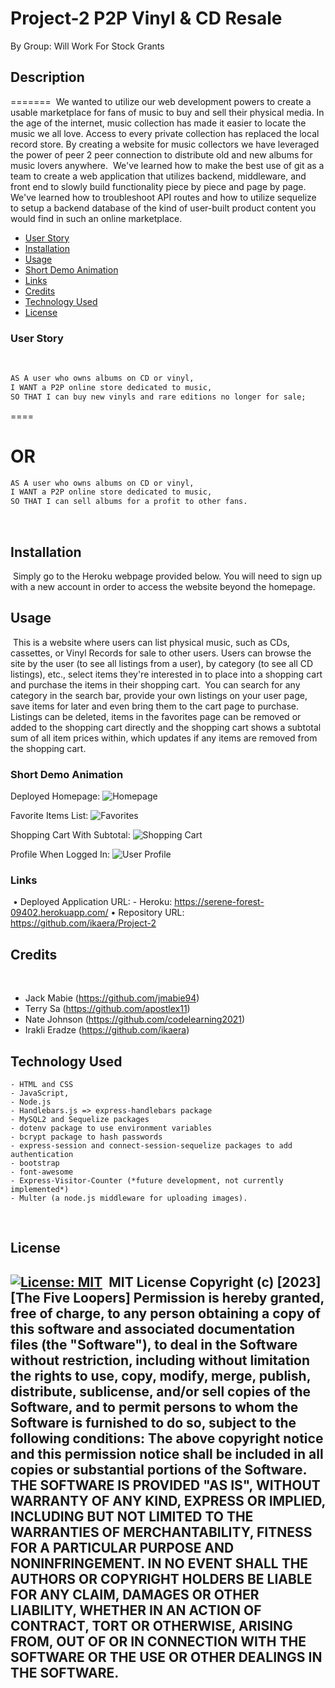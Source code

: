 # Project-2 P2P Vinyl & CD Resale
By Group: Will Work For Stock Grants
​
​
## Description
=======
​
We wanted to utilize our web development powers to create a usable marketplace for fans of music to buy and sell their physical media. In the age of the internet, music collection has made it easier to locate the music we all love. Access to every private collection has replaced the local record store. By creating a website for music collectors we have leveraged the power of peer 2 peer connection to distribute old and new albums for music lovers anywhere.
​
We've learned how to make the best use of git as a team to create a web application that utilizes backend, middleware, and front end to slowly build functionality piece by piece and page by page. We've learned how to troubleshoot API routes and how to utilize sequelize to setup a backend database of the kind of user-built product content you would find in such an online marketplace.
​
- [User Story](#user-story)
- [Installation](#installation)
- [Usage](#usage)
- [Short Demo Animation](#short-demo-animation)
- [Links](#links)
- [Credits](#credits)
- [Technology Used](#technology-used)
- [License](#license)
​
### User Story
​
```md
AS A user who owns albums on CD or vinyl,
I WANT a P2P online store dedicated to music,
SO THAT I can buy new vinyls and rare editions no longer for sale;
```
====

OR
====

```md
AS A user who owns albums on CD or vinyl,
I WANT a P2P online store dedicated to music,
SO THAT I can sell albums for a profit to other fans.
```
​
## Installation
​
Simply go to the Heroku webpage provided below.
You will need to sign up with a new account in order to access the website beyond the homepage.
​
## Usage
​
This is a website where users can list physical music, such as CDs, cassettes, or Vinyl Records for sale to other users. Users can browse the site by the user (to see all listings from a user), by category (to see all CD listings), etc., select items they're interested in to place into a shopping cart and purchase the items in their shopping cart.
​
You can search for any category in the search bar, provide your own listings on your user page, save items for later and even bring them to the cart page to purchase.
​
Listings can be deleted, items in the favorites page can be removed or added to the shopping cart directly and the shopping cart shows a subtotal sum of all item prices within, which updates if any items are removed from the shopping cart.
​
### Short Demo Animation

Deployed Homepage:
![Homepage](/public/img/discexchange%20homepage.png)

Favorite Items List:
![Favorites](/public/img/discexchange%20favorited%20items.png)

Shopping Cart With Subtotal:
![Shopping Cart](/public/img/discexchange%20cart%20with%20subtotal.png)

Profile When Logged In:
![User Profile](/public/img/discexchange%20user%20profile%20when%20logged%20in.png)
​
### Links
​
• Deployed Application URL: 
    - Heroku: https://serene-forest-09402.herokuapp.com/
• Repository URL: https://github.com/ikaera/Project-2
​
## Credits
​
- Jack Mabie (https://github.com/jmabie94)
- Terry Sa (https://github.com/apostlex11)
- Nate Johnson (https://github.com/codelearning2021)
- Irakli Eradze (https://github.com/ikaera)
​
## Technology Used
    - HTML and CSS
    - JavaScript,
    - Node.js
    - Handlebars.js => express-handlebars package
    - MySQL2 and Sequelize packages
    - dotenv package to use environment variables
    - bcrypt package to hash passwords
    - express-session and connect-session-sequelize packages to add authentication 
    - bootstrap
    - font-awesome
    - Express-Visitor-Counter (*future development, not currently implemented*)
    - Multer (a node.js middleware for uploading images).
​
## License
​
[![License: MIT](https://img.shields.io/badge/License-MIT-yellow.svg)](https://opensource.org/licenses/MIT)
​
MIT License
Copyright (c) [2023] [The Five Loopers]
Permission is hereby granted, free of charge, to any person obtaining a copy
of this software and associated documentation files (the "Software"), to deal
in the Software without restriction, including without limitation the rights
to use, copy, modify, merge, publish, distribute, sublicense, and/or sell
copies of the Software, and to permit persons to whom the Software is
furnished to do so, subject to the following conditions:
The above copyright notice and this permission notice shall be included in all
copies or substantial portions of the Software.
THE SOFTWARE IS PROVIDED "AS IS", WITHOUT WARRANTY OF ANY KIND, EXPRESS OR
IMPLIED, INCLUDING BUT NOT LIMITED TO THE WARRANTIES OF MERCHANTABILITY,
FITNESS FOR A PARTICULAR PURPOSE AND NONINFRINGEMENT. IN NO EVENT SHALL THE
AUTHORS OR COPYRIGHT HOLDERS BE LIABLE FOR ANY CLAIM, DAMAGES OR OTHER
LIABILITY, WHETHER IN AN ACTION OF CONTRACT, TORT OR OTHERWISE, ARISING FROM,
OUT OF OR IN CONNECTION WITH THE SOFTWARE OR THE USE OR OTHER DEALINGS IN THE
SOFTWARE.
​
---
